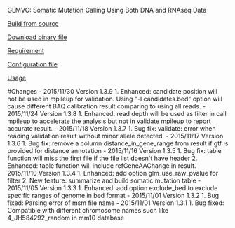 GLMVC: Somatic Mutation Calling Using Both DNA and RNAseq Data

[Build from source](https://github.com/shengqh/glmvc/wiki/Build-from-source)

[Download binary file](https://github.com/shengqh/glmvc/releases)

[Requirement](https://github.com/shengqh/glmvc/wiki/Requirement)

[Configuration file](https://github.com/shengqh/glmvc/wiki/Configuration-file)

[Usage](https://github.com/shengqh/glmvc/wiki/Usage)

<a name="Changes"/>
#Changes
- 2015/11/30 Version 1.3.9
 1. Enhanced: candidate position will not be used in mpileup for validation. Using "-l candidates.bed" option will cause different BAQ calibration result comparing to using all reads.
- 2015/11/24 Version 1.3.8
 1. Enhanced: read depth will be used as filter in call mpileup to accelerate the analysis but not in validate mpileup to report accurate result.
- 2015/11/18 Version 1.3.7
 1. Bug fix: validate: error when reading validation result without minor allele detected.
- 2015/11/17 Version 1.3.6
 1. Bug fix: remove a column distance_in_gene_range from result if gtf is provided for distance annotation
- 2015/11/16 Version 1.3.5
 1. Bug fix: table function will miss the first file if the file list doesn't have header
 2. Enhanced: table function will include refGeneAAChange in result.
- 2015/11/10 Version 1.3.4
 1. Enhanced: add option glm_use_raw_pvalue for filter
 2. New feature: summarize and build somatic mutation table
- 2015/11/05 Version 1.3.3
 1. Enhanced: add option exclude_bed to exclude specific ranges of genome in bed format
- 2015/11/01 Version 1.3.2
 1. Bug fixed: Parsing error of msm file name
- 2015/11/01 Version 1.3.1
 1. Bug fixed: Compatible with different chromosome names such like 4_JH584292_random in mm10 database
